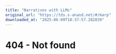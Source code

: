```yaml
---
title: "Narratives with LLMs"
original_url: "https://tds.s-anand.net/#/marp"
downloaded_at: "2025-06-09T10:37:57.282839"
---
```


404 - Not found
===============